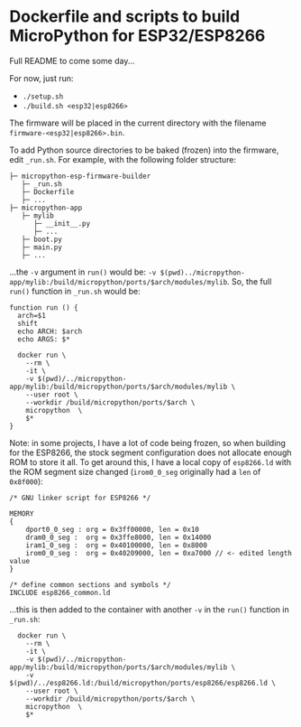 Dockerfile and scripts to build MicroPython for ESP32/ESP8266 
======================

Full README to come some day...

For now, just run:

- `./setup.sh`
- `./build.sh <esp32|esp8266>`

The firmware will be placed in the current directory with the filename `firmware-<esp32|esp8266>.bin`.

To add Python source directories to be baked (frozen) into the firmware, edit `_run.sh`. 
For example, with the following folder structure:

```
├─ micropython-esp-firmware-builder
   ├─ _run.sh
   ├─ Dockerfile
   ├─ ...
├─ micropython-app
   ├─ mylib
      ├─ __init__.py
      ├─ ...
   ├─ boot.py
   ├─ main.py
   ├─ ...
```

...the `-v` argument in `run()` would be: `-v $(pwd)../micropython-app/mylib:/build/micropython/ports/$arch/modules/mylib`. So, the full `run()` function in `_run.sh` would be:

```
function run () {
  arch=$1
  shift
  echo ARCH: $arch
  echo ARGS: $*

  docker run \
    --rm \
    -it \
    -v $(pwd)/../micropython-app/mylib:/build/micropython/ports/$arch/modules/mylib \
    --user root \
    --workdir /build/micropython/ports/$arch \
    micropython  \
    $*
}
```

Note: in some projects, I have a lot of code being frozen, so when building for the ESP8266, the stock segment configuration does not allocate enough ROM to store it all. To get around this, I have a local copy of `esp8266.ld` with the ROM segment size changed (`irom0_0_seg` originally had a `len` of `0x8f000`):

```
/* GNU linker script for ESP8266 */

MEMORY
{
    dport0_0_seg : org = 0x3ff00000, len = 0x10
    dram0_0_seg :  org = 0x3ffe8000, len = 0x14000
    iram1_0_seg :  org = 0x40100000, len = 0x8000
    irom0_0_seg :  org = 0x40209000, len = 0xa7000 // <- edited length value
}

/* define common sections and symbols */
INCLUDE esp8266_common.ld

```

...this is then added to the container with another `-v` in the `run()` function in `_run.sh`:

```
  docker run \
    --rm \
    -it \
    -v $(pwd)/../micropython-app/mylib:/build/micropython/ports/$arch/modules/mylib \
    -v $(pwd)/../esp8266.ld:/build/micropython/ports/esp8266/esp8266.ld \
    --user root \
    --workdir /build/micropython/ports/$arch \
    micropython  \
    $*
````

